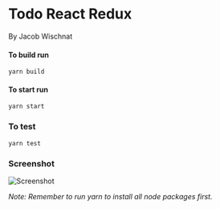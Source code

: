 # Todo React Redux
By Jacob Wischnat

#### To build run
```yarn build```

#### To start run
```yarn start```

### To test
```yarn test```

### Screenshot

![Screenshot](https://i.imgur.com/OttVGaF.png)

*Note: Remember to run yarn to install all node packages first.*
